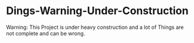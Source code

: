 # Dings-Warning-Under-Construction

Warning: This Project is under heavy construction and a lot of Things are not complete and can be wrong.
